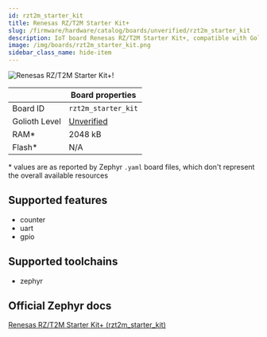 ```yaml
---
id: rzt2m_starter_kit
title: Renesas RZ/T2M Starter Kit+
slug: /firmware/hardware/catalog/boards/unverified/rzt2m_starter_kit
description: IoT board Renesas RZ/T2M Starter Kit+, compatible with Golioth at unverified level.
image: /img/boards/rzt2m_starter_kit.png
sidebar_class_name: hide-item
---
```


[//]: # (This is an auto-generated file, do not edit! Changes to it will be lost upon re-generation)

![Renesas RZ/T2M Starter Kit+!](/img/boards/rzt2m_starter_kit.png "Renesas RZ/T2M Starter Kit+")

|                | Board properties     |
| -------------  | -------------------- |
| Board ID       | `rzt2m_starter_kit` |
| Golioth Level  | [Unverified](/firmware/hardware#unverified-boards) |
| RAM*           | 2048 kB |
| Flash*         | N/A |

\* values are as reported by Zephyr `.yaml` board files, which don't represent the overall available resources



## Supported features

* counter
* uart
* gpio

## Supported toolchains

* zephyr

## Official Zephyr docs

[Renesas RZ/T2M Starter Kit+ (rzt2m_starter_kit)](https://docs.zephyrproject.org/latest/boards/renesas/rzt2m_starterkit/doc/index.html)
